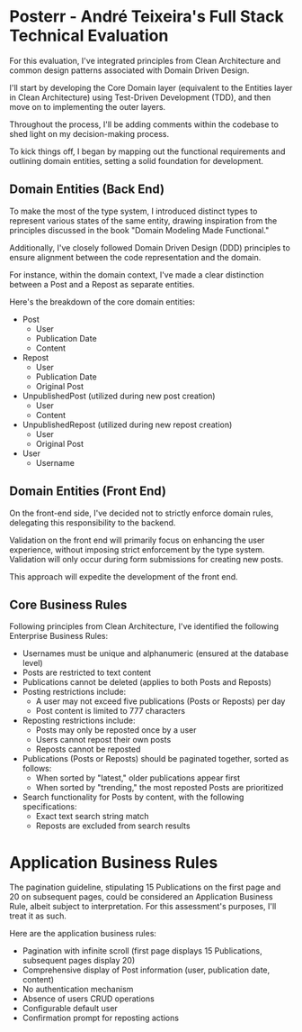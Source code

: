 # Posterr - André Teixeira's Full Stack Technical Evaluation

For this evaluation, I've integrated principles from Clean Architecture and common design patterns associated with Domain Driven Design.

I'll start by developing the Core Domain layer (equivalent to the Entities layer in Clean Architecture) using Test-Driven Development (TDD), and then move on to implementing the outer layers.

Throughout the process, I'll be adding comments within the codebase to shed light on my decision-making process.

To kick things off, I began by mapping out the functional requirements and outlining domain entities, setting a solid foundation for development.

## Domain Entities (Back End)

To make the most of the type system, I introduced distinct types to represent various states of the same entity, drawing inspiration from the principles discussed in the book "Domain Modeling Made Functional."

Additionally, I've closely followed Domain Driven Design (DDD) principles to ensure alignment between the code representation and the domain.

For instance, within the domain context, I've made a clear distinction between a Post and a Repost as separate entities.

Here's the breakdown of the core domain entities:

- Post
    - User
    - Publication Date
    - Content
- Repost
    - User
    - Publication Date
    - Original Post
- UnpublishedPost (utilized during new post creation)
    - User
    - Content
- UnpublishedRepost (utilized during new repost creation)
    - User
    - Original Post
- User
    - Username

## Domain Entities (Front End)

On the front-end side, I've decided not to strictly enforce domain rules, delegating this responsibility to the backend.

Validation on the front end will primarily focus on enhancing the user experience, without imposing strict enforcement by the type system. Validation will only occur during form submissions for creating new posts.

This approach will expedite the development of the front end.

## Core Business Rules

Following principles from Clean Architecture, I've identified the following Enterprise Business Rules:

- Usernames must be unique and alphanumeric (ensured at the database level)
- Posts are restricted to text content
- Publications cannot be deleted (applies to both Posts and Reposts)
- Posting restrictions include:
    - A user may not exceed five publications (Posts or Reposts) per day
    - Post content is limited to 777 characters
- Reposting restrictions include:
    - Posts may only be reposted once by a user
    - Users cannot repost their own posts
    - Reposts cannot be reposted
- Publications (Posts or Reposts) should be paginated together, sorted as follows:
    - When sorted by "latest," older publications appear first
    - When sorted by "trending," the most reposted Posts are prioritized
- Search functionality for Posts by content, with the following specifications:
    - Exact text search string match
    - Reposts are excluded from search results

# Application Business Rules

The pagination guideline, stipulating 15 Publications on the first page and 20 on subsequent pages, could be considered an Application Business Rule, albeit subject to interpretation. For this assessment's purposes, I'll treat it as such.

Here are the application business rules:

- Pagination with infinite scroll (first page displays 15 Publications, subsequent pages display 20)
- Comprehensive display of Post information (user, publication date, content)
- No authentication mechanism
- Absence of users CRUD operations
- Configurable default user
- Confirmation prompt for reposting actions
